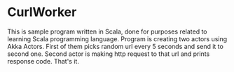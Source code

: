 CurlWorker
=============

This is sample program written in Scala, done for purposes related to learning Scala programming language.
Program is creating two actors using Akka Actors. First of them picks random url every 5 seconds
and send it to second one. Second actor is making http request to that url and prints response code. That's it.
